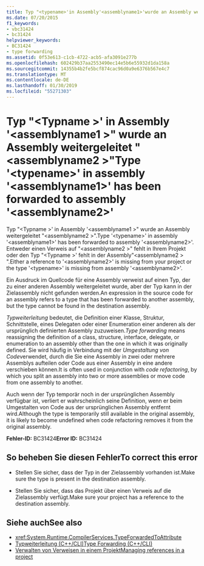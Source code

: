 ```yaml
---
title: Typ "<typename>'in Assembly'<assemblyname1>'wurde an Assembly weitergeleitet wurde'<assemblyname2>"
ms.date: 07/20/2015
f1_keywords:
- vbc31424
- bc31424
helpviewer_keywords:
- BC31424
- type forwarding
ms.assetid: 0f53e613-c1cb-4722-acb5-afa3091e277b
ms.openlocfilehash: 602429b37aa2553490ec14e5b6e55932d1da158a
ms.sourcegitcommit: 14355b4b2fe5bcf874cac96d0a9e6376b567e4c7
ms.translationtype: MT
ms.contentlocale: de-DE
ms.lasthandoff: 01/30/2019
ms.locfileid: "55271303"
---
```

# <a name="type-typename-in-assembly-assemblyname1-has-been-forwarded-to-assembly-assemblyname2"></a><span data-ttu-id="3310d-102">Typ "\<Typname >' in Assembly '\<assemblyname1 >" wurde an Assembly weitergeleitet "\<assemblyname2 >"</span><span class="sxs-lookup"><span data-stu-id="3310d-102">Type '\<typename>' in assembly '\<assemblyname1>' has been forwarded to assembly '\<assemblyname2>'</span></span>
<span data-ttu-id="3310d-103">Typ "\<Typname >' in Assembly '\<assemblyname1 >" wurde an Assembly weitergeleitet "\<assemblyname2 >".</span><span class="sxs-lookup"><span data-stu-id="3310d-103">Type '\<typename>' in assembly '\<assemblyname1>' has been forwarded to assembly '\<assemblyname2>'.</span></span> <span data-ttu-id="3310d-104">Entweder einen Verweis auf "\<assemblyname2 >" fehlt in Ihrem Projekt oder den Typ "\<Typname >' fehlt in der Assembly"\<assemblyname2 > ".</span><span class="sxs-lookup"><span data-stu-id="3310d-104">Either a reference to '\<assemblyname2>' is missing from your project or the type '\<typename>' is missing from assembly '\<assemblyname2>'.</span></span>  
  
 <span data-ttu-id="3310d-105">Ein Ausdruck im Quellcode für eine Assembly verweist auf einen Typ, der zu einer anderen Assembly weitergeleitet wurde, aber der Typ kann in der Zielassembly nicht gefunden werden.</span><span class="sxs-lookup"><span data-stu-id="3310d-105">An expression in the source code for an assembly refers to a type that has been forwarded to another assembly, but the type cannot be found in the destination assembly.</span></span>  
  
 <span data-ttu-id="3310d-106">*Typweiterleitung* bedeutet, die Definition einer Klasse, Struktur, Schnittstelle, eines Delegaten oder einer Enumeration einer anderen als der ursprünglich definierten Assembly zuzuweisen.</span><span class="sxs-lookup"><span data-stu-id="3310d-106">*Type forwarding* means reassigning the definition of a class, structure, interface, delegate, or enumeration to an assembly other than the one in which it was originally defined.</span></span> <span data-ttu-id="3310d-107">Sie wird häufig in Verbindung mit der *Umgestaltung von Code*verwendet, durch die Sie eine Assembly in zwei oder mehrere Assemblys aufteilen oder Code aus einer Assembly in eine andere verschieben können.</span><span class="sxs-lookup"><span data-stu-id="3310d-107">It is often used in conjunction with *code refactoring*, by which you split an assembly into two or more assemblies or move code from one assembly to another.</span></span>  
  
 <span data-ttu-id="3310d-108">Auch wenn der Typ temporär noch in der ursprünglichen Assembly verfügbar ist, verliert er wahrscheinlich seine Definition, wenn er beim Umgestalten von Code aus der ursprünglichen Assembly entfernt wird.</span><span class="sxs-lookup"><span data-stu-id="3310d-108">Although the type is temporarily still available in the original assembly, it is likely to become undefined when code refactoring removes it from the original assembly.</span></span>  
  
 <span data-ttu-id="3310d-109">**Fehler-ID:** BC31424</span><span class="sxs-lookup"><span data-stu-id="3310d-109">**Error ID:** BC31424</span></span>  
  
## <a name="to-correct-this-error"></a><span data-ttu-id="3310d-110">So beheben Sie diesen Fehler</span><span class="sxs-lookup"><span data-stu-id="3310d-110">To correct this error</span></span>  
  
-   <span data-ttu-id="3310d-111">Stellen Sie sicher, dass der Typ in der Zielassembly vorhanden ist.</span><span class="sxs-lookup"><span data-stu-id="3310d-111">Make sure the type is present in the destination assembly.</span></span>  
  
-   <span data-ttu-id="3310d-112">Stellen Sie sicher, dass das Projekt über einen Verweis auf die Zielassembly verfügt.</span><span class="sxs-lookup"><span data-stu-id="3310d-112">Make sure your project has a reference to the destination assembly.</span></span>  
  
## <a name="see-also"></a><span data-ttu-id="3310d-113">Siehe auch</span><span class="sxs-lookup"><span data-stu-id="3310d-113">See also</span></span>
- <xref:System.Runtime.CompilerServices.TypeForwardedToAttribute>
- [<span data-ttu-id="3310d-114">Typweiterleitung (C++/CLI)</span><span class="sxs-lookup"><span data-stu-id="3310d-114">Type Forwarding (C++/CLI)</span></span>](/cpp/windows/type-forwarding-cpp-cli)
- [<span data-ttu-id="3310d-115">Verwalten von Verweisen in einem Projekt</span><span class="sxs-lookup"><span data-stu-id="3310d-115">Managing references in a project</span></span>](/visualstudio/ide/managing-references-in-a-project)

